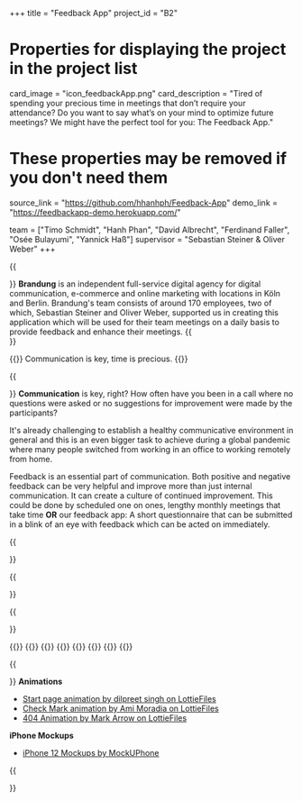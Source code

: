 +++
title = "Feedback App"
project_id = "B2"

# Properties for displaying the project in the project list
card_image = "icon_feedbackApp.png"
card_description = "Tired of spending your precious time in meetings that don’t require your attendance? Do you want to say what’s on your mind to optimize future meetings? We might have the perfect tool for you: The Feedback App."

# These properties may be removed if you don't need them
source_link = "https://github.com/hhanhph/Feedback-App"
demo_link = "https://feedbackapp-demo.herokuapp.com/"

team = ["Timo Schmidt", "Hanh Phan", "David Albrecht", "Ferdinand Faller", "Osée Bulayumi", "Yannick Haß"]
supervisor = "Sebastian Steiner & Oliver Weber"
+++

{{<section title="Brandung">}}
**Brandung** is an independent full-service digital agency for digital communication, e-commerce and online marketing with locations in Köln and Berlin. Brandung's team consists of around 170 employees, two of which, Sebastian Steiner and Oliver Weber, supported us in creating this application which will be used for their team meetings on a daily basis to provide feedback and enhance their meetings.
{{</section>}}

{{<quote>}}
Communication is key, time is precious.
{{</quote>}}

{{<section title="Our Mission">}}
**Communication** is key, right? How often have you been in a call where no questions were asked or no suggestions for improvement were made by the participants?

It's already challenging to establish a healthy communicative environment in general and this is an even bigger task to achieve during a global pandemic where many people switched from working in an office to working remotely from home. 

Feedback is an essential part of communication. Both positive and negative feedback can be very helpful and improve more than just internal communication. It can create a culture of continued improvement. This could be done by scheduled one on ones, lengthy monthly meetings that take time **OR** our feedback app: A short questionnaire that can be submitted in a blink of an eye with feedback which can be acted on immediately.

{{</section>}}

{{<section title="The Team">}}

{{</section >}}

{{<gallery>}}
{{<team-member image="_teamTimo.png" name="Timo">}}
{{<team-member image="_teamHanh.png" name="Hanh">}}
{{<team-member image="_teamDavid.png" name="David">}}
{{<team-member image="_teamFerdinand.png" name="Ferdinand">}}
{{<team-member image="_teamOsee.png" name="Osée">}}
{{<team-member image="_teamYannick.png" name="Yannick">}}
{{</gallery>}}

{{<section title="Credits">}}
**Animations**
* [Start page animation by dilpreet singh on LottieFiles](https://lottiefiles.com/28457-feedback-persuasion-animation)
* [Check Mark animation by Ami Moradia on LottieFiles](https://lottiefiles.com/20576-check-mark)
* [404 Animation by Mark Arrow on LottieFiles](https://lottiefiles.com/40806-error-404?lang=de)


**iPhone Mockups** 
* [iPhone 12 Mockups by MockUPhone](https://mockuphone.com/device?type=ios#iphone12)

{{</section >}}
